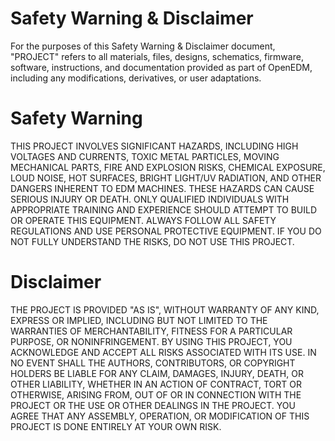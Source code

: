 # Safety Warning & Disclaimer

For the purposes of this Safety Warning & Disclaimer document, "PROJECT" refers to all materials, files, designs, schematics, firmware, software, instructions, and documentation provided as part of OpenEDM, including any modifications, derivatives, or user adaptations.

# Safety Warning

THIS PROJECT INVOLVES SIGNIFICANT HAZARDS, INCLUDING HIGH VOLTAGES AND CURRENTS, TOXIC METAL PARTICLES, MOVING MECHANICAL PARTS, FIRE AND EXPLOSION RISKS, CHEMICAL EXPOSURE, LOUD NOISE, HOT SURFACES, BRIGHT LIGHT/UV RADIATION, AND OTHER DANGERS INHERENT TO EDM MACHINES. THESE HAZARDS CAN CAUSE SERIOUS INJURY OR DEATH. ONLY QUALIFIED INDIVIDUALS WITH APPROPRIATE TRAINING AND EXPERIENCE SHOULD ATTEMPT TO BUILD OR OPERATE THIS EQUIPMENT. ALWAYS FOLLOW ALL SAFETY REGULATIONS AND USE PERSONAL PROTECTIVE EQUIPMENT. IF YOU DO NOT FULLY UNDERSTAND THE RISKS, DO NOT USE THIS PROJECT.

# Disclaimer

THE PROJECT IS PROVIDED "AS IS", WITHOUT WARRANTY OF ANY KIND, EXPRESS OR IMPLIED, INCLUDING BUT NOT LIMITED TO THE WARRANTIES OF MERCHANTABILITY, FITNESS FOR A PARTICULAR PURPOSE, OR NONINFRINGEMENT. BY USING THIS PROJECT, YOU ACKNOWLEDGE AND ACCEPT ALL RISKS ASSOCIATED WITH ITS USE. IN NO EVENT SHALL THE AUTHORS, CONTRIBUTORS, OR COPYRIGHT HOLDERS BE LIABLE FOR ANY CLAIM, DAMAGES, INJURY, DEATH, OR OTHER LIABILITY, WHETHER IN AN ACTION OF CONTRACT, TORT OR OTHERWISE, ARISING FROM, OUT OF OR IN CONNECTION WITH THE PROJECT OR THE USE OR OTHER DEALINGS IN THE PROJECT. YOU AGREE THAT ANY ASSEMBLY, OPERATION, OR MODIFICATION OF THIS PROJECT IS DONE ENTIRELY AT YOUR OWN RISK.
